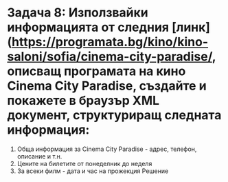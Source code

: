 # Задача 8: Използвайки информацията от следния [линк](https://programata.bg/kino/kino-saloni/sofia/cinema-city-paradise/, описващ програмата на кино Cinema City Paradise, създайте и покажете в браузър XML документ, структуриращ следната информация:
1. Обща информация за Cinema City Paradise - адрес, телефон, описание и т.н.
2. Цените на билетите от понеделник до неделя
3. За всеки филм - дата и час на прожекция
Решение

